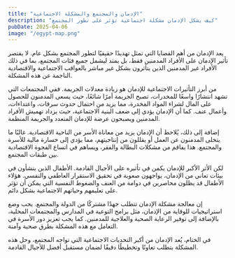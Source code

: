 ```yaml
---
title: "الإدمان والمجتمع والمشكلة الاجتماعية"
description: "كيف يشكل الإدمان مشكلة اجتماعية تؤثر على تطور المجتمع"
pubDate: 2025-04-06
image: "/egypt-map.png"
---
```


يعد الإدمان من أهم القضايا التي تمثل تهديدًا حقيقيًا لتطور المجتمع بشكل عام. لا يقتصر تأثير الإدمان على الأفراد المدمنين فقط، بل يمتد ليشمل جميع فئات المجتمع، بما في ذلك الأفراد غير المدمنين الذين يتأثرون بشكل غير مباشر بالعواقب الاجتماعية والاقتصادية الناجمة عن هذه المشكلة.

من أبرز التأثيرات الاجتماعية للإدمان هو زيادة معدلات الجريمة. ففي المجتمعات التي تشهد انتشارًا واسعًا للمخدرات، تصبح الجريمة أمرًا شائعًا، حيث يسعى المدمنون للحصول على المال لشراء المواد المخدرة، مما يزيد من احتمال حدوث سرقات، واعتداءات، وأعمال عنف. كما أن الإدمان يؤدي إلى ضعف البنية الاجتماعية، حيث يزداد تهميش الأفراد المدمنين ويصبحون عرضة للإدمان المتعدد والجريمة المنظمة.

إضافة إلى ذلك، يُلاحظ أن الإدمان يزيد من معاناة الأسر من الناحية الاقتصادية. غالبًا ما يتخلى المدمنون عن العمل أو يقللون من إنتاجيتهم، مما يؤدي إلى خسارة مالية للأسرة والمجتمع. هذا يفاقم من مشكلات البطالة والفقر، ويساهم في اتساع الفجوة الاقتصادية بين طبقات المجتمع.

لكن الأثر الأكبر للإدمان يكمن في تأثيره على الأجيال القادمة. الأطفال الذين ينشأون في بيئات تعاني من الإدمان، يواجهون صعوبة في تحقيق الاستقرار العاطفي والنفسي. هؤلاء الأطفال قد يظلون محاصرين في دوامة من العنف والضغوط النفسية التي يمكن أن تؤثر على تعليمهم وحياتهم الاجتماعية بشكل دائم.

إن معالجة مشكلة الإدمان تتطلب جهدًا مشتركًا من الدولة والمجتمع. يجب وضع استراتيجيات للوقاية من الإدمان، مثل برامج التوعية في المدارس والمجتمعات المحلية، بالإضافة إلى توفير الرعاية الصحية والعلاجية للمدمنين. كما يجب تعزيز دور الأسرة في التعامل مع هذه المشكلة بطرق صحية وآمنة.

في الختام، يُعد الإدمان من أكبر التحديات الاجتماعية التي تواجه المجتمع، وحل هذه المشكلة يتطلب تعاونًا وتخطيطًا دقيقًا لضمان مستقبل أفضل للأجيال القادمة.
